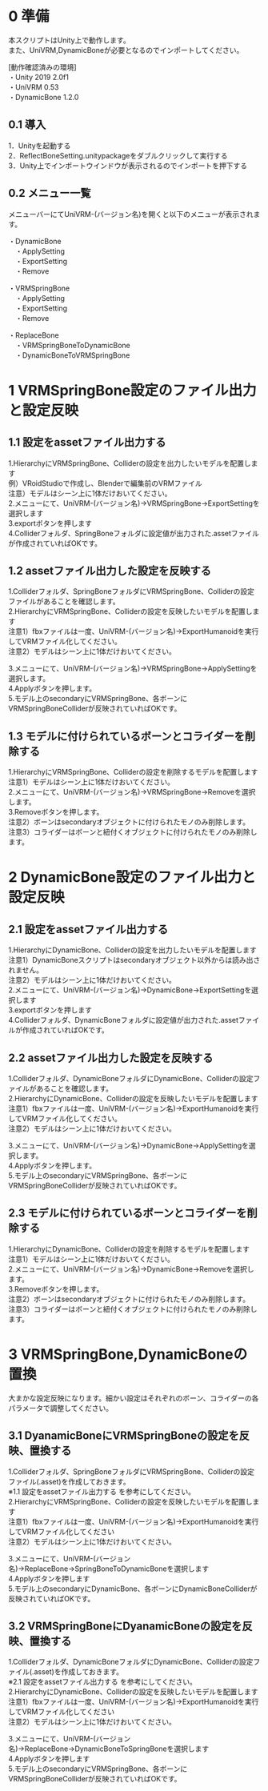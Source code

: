 # 0 準備
本スクリプトはUnity上で動作します。<br>
また、UniVRM,DynamicBoneが必要となるのでインポートしてください。<br>

[動作確認済みの環境]<br>
・Unity 2019 2.0f1<br>
・UniVRM 0.53<br>
・DynamicBone 1.2.0<br>

## 0.1 導入
1．Unityを起動する<br>
2．ReflectBoneSetting.unitypackageをダブルクリックして実行する<br>
3．Unity上でインポートウインドウが表示されるのでインポートを押下する<br>

## 0.2 メニュー一覧
メニューバーにてUniVRM-(バージョン名)を開くと以下のメニューが表示されます。<br>

・DynamicBone<br>
　・ApplySetting<br>
　・ExportSetting<br>
　・Remove<br>

・VRMSpringBone<br>
　・ApplySetting<br>
　・ExportSetting<br>
　・Remove<br>

・ReplaceBone<br>
　・VRMSpringBoneToDynamicBone<br>
　・DynamicBoneToVRMSpringBone<br>

# 1 VRMSpringBone設定のファイル出力と設定反映

## 1.1 設定をassetファイル出力する
1.HierarchyにVRMSpringBone、Colliderの設定を出力したいモデルを配置します<br>
例）VRoidStudioで作成し、Blenderで編集前のVRMファイル<br>
注意）モデルはシーン上に1体だけおいてください。<br>
2.メニューにて、UniVRM-(バージョン名)→VRMSpringBone→ExportSettingを選択します<br>
3.exportボタンを押します<br>
4.Colliderフォルダ、SpringBoneフォルダに設定値が出力された.assetファイルが作成されていればOKです。<br>

## 1.2 assetファイル出力した設定を反映する
1.Colliderフォルダ、SpringBoneフォルダにVRMSpringBone、Colliderの設定ファイルがあることを確認します。<br>
2.HierarchyにVRMSpringBone、Colliderの設定を反映したいモデルを配置します<br>
注意1）fbxファイルは一度、UniVRM-(バージョン名)→ExportHumanoidを実行してVRMファイル化してください。<br>
注意2）モデルはシーン上に1体だけおいてください。<br>

3.メニューにて、UniVRM-(バージョン名)→VRMSpringBone→ApplySettingを選択します。<br>
4.Applyボタンを押します。<br>
5.モデル上のsecondaryにVRMSpringBone、各ボーンにVRMSpringBoneColliderが反映されていればOKです。<br>

## 1.3 モデルに付けられているボーンとコライダーを削除する
1.HierarchyにVRMSpringBone、Colliderの設定を削除するモデルを配置します<br>
注意1）モデルはシーン上に1体だけおいてください。<br>
2.メニューにて、UniVRM-(バージョン名)→VRMSpringBone→Removeを選択します。<br>
3.Removeボタンを押します。<br>
注意2）ボーンはsecondaryオブジェクトに付けられたモノのみ削除します。<br>
注意3）コライダーはボーンと紐付くオブジェクトに付けられたモノのみ削除します。<br>

# 2 DynamicBone設定のファイル出力と設定反映

## 2.1 設定をassetファイル出力する
1.HierarchyにDynamicBone、Colliderの設定を出力したいモデルを配置します<br>
注意1）DynamicBoneスクリプトはsecondaryオブジェクト以外からは読み出されません。<br>
注意2）モデルはシーン上に1体だけおいてください。<br>
2.メニューにて、UniVRM-(バージョン名)→DynamicBone→ExportSettingを選択します<br>
3.exportボタンを押します<br>
4.Colliderフォルダ、DynamicBoneフォルダに設定値が出力された.assetファイルが作成されていればOKです。<br>

## 2.2 assetファイル出力した設定を反映する
1.Colliderフォルダ、DynamicBoneフォルダにDynamicBone、Colliderの設定ファイルがあることを確認します。<br>
2.HierarchyにDynamicBone、Colliderの設定を反映したいモデルを配置します<br>
注意1）fbxファイルは一度、UniVRM-(バージョン名)→ExportHumanoidを実行してVRMファイル化してください。<br>
注意2）モデルはシーン上に1体だけおいてください。<br>

3.メニューにて、UniVRM-(バージョン名)→DynamicBone→ApplySettingを選択します。<br>
4.Applyボタンを押します。<br>
5.モデル上のsecondaryにVRMSpringBone、各ボーンにVRMSpringBoneColliderが反映されていればOKです。<br>

## 2.3 モデルに付けられているボーンとコライダーを削除する
1.HierarchyにDynamicBone、Colliderの設定を削除するモデルを配置します<br>
注意1）モデルはシーン上に1体だけおいてください。<br>
2.メニューにて、UniVRM-(バージョン名)→DynamicBone→Removeを選択します。<br>
3.Removeボタンを押します。<br>
注意2）ボーンはsecondaryオブジェクトに付けられたモノのみ削除します。<br>
注意3）コライダーはボーンと紐付くオブジェクトに付けられたモノのみ削除します。<br>

# 3 VRMSpringBone,DynamicBoneの置換
大まかな設定反映になります。細かい設定はそれぞれのボーン、コライダーの各パラメータで調整してください。<br>

## 3.1 DyanamicBoneにVRMSpringBoneの設定を反映、置換する
1.Colliderフォルダ、SpringBoneフォルダにVRMSpringBone、Colliderの設定ファイル(.asset)を作成しておきます。<br>
※1.1 設定をassetファイル出力する を参考にしてください。<br>
2.HierarchyにVRMSpringBone、Colliderの設定を反映したいモデルを配置します<br>
注意1）fbxファイルは一度、UniVRM-(バージョン名)→ExportHumanoidを実行してVRMファイル化してください<br>
注意2）モデルはシーン上に1体だけおいてください。<br>

3.メニューにて、UniVRM-(バージョン名)→ReplaceBone→SpringBoneToDynamicBoneを選択します<br>
4.Applyボタンを押します<br>
5.モデル上のsecondaryにDynamicBone、各ボーンにDynamicBoneColliderが反映されていればOKです。<br>

## 3.2 VRMSpringBoneにDyanamicBoneの設定を反映、置換する
1.Colliderフォルダ、DynamicBoneフォルダにDynamicBone、Colliderの設定ファイル(.asset)を作成しておきます。<br>
※2.1 設定をassetファイル出力する を参考にしてください。<br>
2.HierarchyにDynamicBone、Colliderの設定を反映したいモデルを配置します<br>
注意1）fbxファイルは一度、UniVRM-(バージョン名)→ExportHumanoidを実行してVRMファイル化してください<br>
注意2）モデルはシーン上に1体だけおいてください。<br>

3.メニューにて、UniVRM-(バージョン名)→ReplaceBone→DynamicBoneToSpringBoneを選択します<br>
4.Applyボタンを押します<br>
5.モデル上のsecondaryにVRMSpringBone、各ボーンにVRMSpringBoneColliderが反映されていればOKです。<br>
